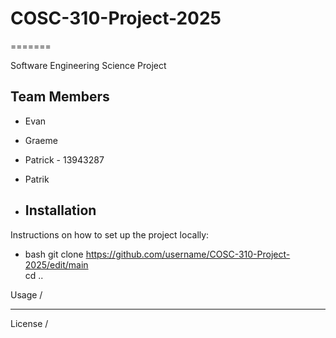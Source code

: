 # COSC-310-Project-2025

=======

Software Engineering Science Project

## Team Members

- Evan
- Graeme
- Patrick - 13943287
- Patrik

- ## Installation
Instructions on how to set up the project locally:

- bash
git clone https://github.com/username/COSC-310-Project-2025/edit/main \
cd ..

Usage /

---

License /